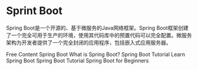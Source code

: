# Sprint Boot

Spring Boot是一个开源的、基于微服务的Java网络框架。Spring Boot框架创建了一个完全可用于生产的环境，使用其代码库中的预置代码可以完全配置。微服务架构为开发者提供了一个完全封闭的应用程序，包括嵌入式应用服务器。

<ResourceGroupTitle>Free Content</ResourceGroupTitle>
<BadgeLink colorScheme='blue' badgeText='Official Site' href='https://spring.io/projects/spring-boot/'>Spring Boot</BadgeLink>
<BadgeLink colorScheme='yellow' badgeText='Read' href='https://www.ibm.com/cloud/learn/java-spring-boot'>What is Spring Boot?</BadgeLink>
<BadgeLink colorScheme='yellow' badgeText='Read' href='https://www.javaguides.net/2021/07/spring-boot-tutorial-for-beginners.html'>Spring Boot Tutorial</BadgeLink>
<BadgeLink colorScheme='yellow' badgeText='Read' href='https://www.baeldung.com/spring-boot'>Learn Spring Boot</BadgeLink>
<BadgeLink badgeText='Watch' href='https://youtu.be/vtPkZShrvXQ'>Spring Boot Tutorial</BadgeLink>
<BadgeLink badgeText='Watch' href='https://youtu.be/UfOxcrxhC0s'>Spring Boot for Beginners</BadgeLink>